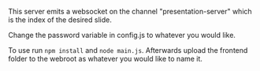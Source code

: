 This server emits a websocket on the channel "presentation-server" which is the index of the desired slide.

Change the password variable in config.js to whatever you would like.

To use run `npm install` and `node main.js`. Afterwards upload the frontend folder to the webroot as whatever you would like to name it.
